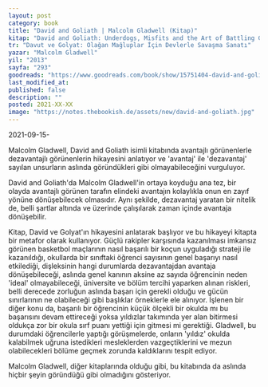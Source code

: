 ```yaml
---
layout: post
category: book
title: "David and Goliath | Malcolm Gladwell (Kitap)"
kitap: "David and Goliath: Underdogs, Misfits and the Art of Battling Giants"
tr: "Davut ve Golyat: Olağan Mağluplar İçin Devlerle Savaşma Sanatı"
yazar: "Malcolm Gladwell"
yil: "2013"
sayfa: "293"
goodreads: "https://www.goodreads.com/book/show/15751404-david-and-goliath"
last_modified_at:
published: false
description: ""
posted: 2021-XX-XX
image: "https://notes.thebookish.de/assets/new/david-and-goliath.jpg"
---
```


2021-09-15-

Malcolm Gladwell, David and Goliath isimli kitabında avantajlı görünenlerle dezavantajlı görünenlerin hikayesini anlatıyor ve 'avantaj' ile 'dezavantaj' sayılan unsurların aslında göründükleri gibi olmayabileceğini vurguluyor.

David and Goliath'da Malcolm Gladwell'in ortaya koyduğu ana tez, bir olayda avantajlı görünen tarafın elindeki avantajın kolaylıkla onun en zayıf yönüne dönüşebilecek olmasıdır. Aynı şekilde, dezavantaj yaratan bir nitelik de, belli şartlar altında ve üzerinde çalışılarak zaman içinde avantaja dönüşebilir.

Kitap, David ve Golyat'ın hikayesini anlatarak başlıyor ve bu hikayeyi kitapta bir metafor olarak kullanıyor. Güçlü rakipler karşısında kazanılması imkansız görünen basketbol maçlarının nasıl başarılı bir koçun uyguladığı strateji ile kazanıldığı, okullarda bir sınıftaki öğrenci sayısının genel başarıyı nasıl etkilediği, dişleksinin hangi durumlarda dezavantajdan avantaja dönüşebileceği, aslında genel kanının aksine az sayıda öğrencinin neden 'ideal' olmayabileceği, üniversite ve bölüm tercihi yaparken alınan riskleri, belli derecede zorluğun aslında başarı için gerekli olduğu ve gücün sınırlarının ne olabileceği gibi başlıklar örneklerle ele alınıyor. İşlenen bir diğer konu da, başarılı bir öğrencinin küçük ölçekli bir okulda mı bu başarısını devam ettireceği yoksa yıldızlar takımında yer alan bitirmesi oldukça zor bir okula sırf puanı yettiği için gitmesi mi gerektiği. Gladwell, bu durumdaki öğrencilerle yaptığı görüşmelerde, onların 'yıldız' okulda kalabilmek uğruna istedikleri mesleklerden vazgeçtiklerini ve mezun olabilecekleri bölüme geçmek zorunda kaldıklarını tespit ediyor.

Malcolm Gladwell, diğer kitaplarında olduğu gibi, bu kitabında da aslında hiçbir şeyin göründüğü gibi olmadığını gösteriyor.

